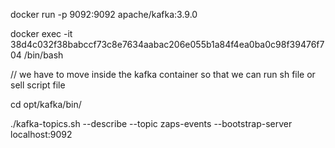 docker run -p 9092:9092 apache/kafka:3.9.0

docker exec -it 38d4c032f38babccf73c8e7634aabac206e055b1a84f4ea0ba0c98f39476f704 /bin/bash

// we have to move inside the kafka container so that we can run sh file or sell script file

cd opt/kafka/bin/

./kafka-topics.sh --describe --topic zaps-events --bootstrap-server localhost:9092